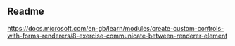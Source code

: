 ## Readme

https://docs.microsoft.com/en-gb/learn/modules/create-custom-controls-with-forms-renderers/8-exercise-communicate-between-renderer-element
